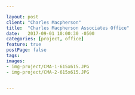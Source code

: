 ```yaml
---

layout: post
client: "Charles Macpherson"
title:  "Charles Macpherson Associates Office"
date:   2017-09-01 10:00:30 -0500
categories: [project, office]
feature: true
postPage: false
tags:
images: 
- img-project/CMA-1-615x615.JPG
- img-project/CMA-2-615x615.JPG


---
```




